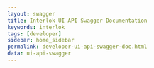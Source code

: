 ```yaml
---
layout: swagger
title: Interlok UI API Swagger Documentation
keywords: interlok
tags: [developer]
sidebar: home_sidebar
permalink: developer-ui-api-swagger-doc.html
data: ui-api-swagger
---
```

